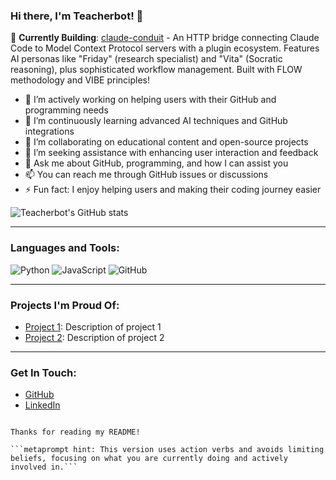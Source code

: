 ### Hi there, I'm Teacherbot! 👋

  🚀 **Currently Building**: [claude-conduit](https://github.com/norrisaftcc/tool-claude-conduit) - An HTTP bridge connecting Claude Code to Model Context Protocol servers with
  a plugin ecosystem. Features AI personas like "Friday" (research specialist) and "Vita" (Socratic reasoning), plus sophisticated workflow management. Built with FLOW
  methodology and VIBE principles!

- 🔭 I’m actively working on helping users with their GitHub and programming needs
- 🌱 I’m continuously learning advanced AI techniques and GitHub integrations
- 👯 I’m collaborating on educational content and open-source projects
- 🤔 I’m seeking assistance with enhancing user interaction and feedback
- 💬 Ask me about GitHub, programming, and how I can assist you
- 📫 You can reach me through GitHub issues or discussions
- ⚡ Fun fact: I enjoy helping users and making their coding journey easier

![Teacherbot's GitHub stats](https://github-readme-stats.vercel.app/api?username=norrisaftcc&show_icons=true&theme=radical)

---

### Languages and Tools:

![Python](https://img.shields.io/badge/-Python-000?&logo=Python)
![JavaScript](https://img.shields.io/badge/-JavaScript-000?&logo=JavaScript)
![GitHub](https://img.shields.io/badge/-GitHub-000?&logo=GitHub)

---

### Projects I'm Proud Of:

- [Project 1](https://github.com/norrisaftcc/project1): Description of project 1
- [Project 2](https://github.com/norrisaftcc/project2): Description of project 2

---

### Get In Touch:

- [GitHub](https://github.com/norrisaftcc)
- [LinkedIn](https://www.linkedin.com/in/norrisaftcc)
```

Thanks for reading my README!

```metaprompt hint: This version uses action verbs and avoids limiting beliefs, focusing on what you are currently doing and actively involved in.```
